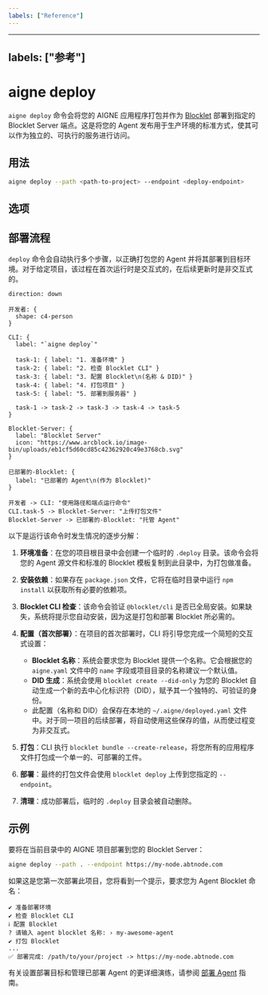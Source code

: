 ```yaml
---
labels: ["Reference"]
---
```


---
labels: ["参考"]
---

# aigne deploy

`aigne deploy` 命令会将您的 AIGNE 应用程序打包并作为 [Blocklet](https://www.blocklet.dev/) 部署到指定的 Blocklet Server 端点。这是将您的 Agent 发布用于生产环境的标准方式，使其可以作为独立的、可执行的服务进行访问。

## 用法

```bash 基本用法 icon=mdi:console
aigne deploy --path <path-to-project> --endpoint <deploy-endpoint>
```

## 选项

<x-field data-name="--path" data-type="string" data-required="true" data-desc="指定包含 aigne.yaml 文件的 AIGNE 项目目录的路径。"></x-field>

<x-field data-name="--endpoint" data-type="string" data-required="true" data-desc="将要部署应用程序的 Blocklet Server 端点的 URL。"></x-field>

## 部署流程

`deploy` 命令会自动执行多个步骤，以正确打包您的 Agent 并将其部署到目标环境。对于给定项目，该过程在首次运行时是交互式的，在后续更新时是非交互式的。

```d2 部署工作流
direction: down

开发者: { 
  shape: c4-person 
}

CLI: {
  label: "`aigne deploy`"
  
  task-1: { label: "1. 准备环境" }
  task-2: { label: "2. 检查 Blocklet CLI" }
  task-3: { label: "3. 配置 Blocklet\n(名称 & DID)" }
  task-4: { label: "4. 打包项目" }
  task-5: { label: "5. 部署到服务器" }

  task-1 -> task-2 -> task-3 -> task-4 -> task-5
}

Blocklet-Server: {
  label: "Blocklet Server"
  icon: "https://www.arcblock.io/image-bin/uploads/eb1cf5d60cd85c42362920c49e3768cb.svg"
}

已部署的-Blocklet: {
  label: "已部署的 Agent\n(作为 Blocklet)"
}

开发者 -> CLI: "使用路径和端点运行命令"
CLI.task-5 -> Blocklet-Server: "上传打包文件"
Blocklet-Server -> 已部署的-Blocklet: "托管 Agent"
```

以下是运行该命令时发生情况的逐步分解：

1.  **环境准备**：在您的项目根目录中会创建一个临时的 `.deploy` 目录。该命令会将您的 Agent 源文件和标准的 Blocklet 模板复制到此目录中，为打包做准备。

2.  **安装依赖**：如果存在 `package.json` 文件，它将在临时目录中运行 `npm install` 以获取所有必要的依赖项。

3.  **Blocklet CLI 检查**：该命令会验证 `@blocklet/cli` 是否已全局安装。如果缺失，系统将提示您自动安装，因为这是打包和部署 Blocklet 所必需的。

4.  **配置（首次部署）**：在项目的首次部署时，CLI 将引导您完成一个简短的交互式设置：
    *   **Blocklet 名称**：系统会要求您为 Blocklet 提供一个名称。它会根据您的 `aigne.yaml` 文件中的 `name` 字段或项目目录的名称建议一个默认值。
    *   **DID 生成**：系统会使用 `blocklet create --did-only` 为您的 Blocklet 自动生成一个新的去中心化标识符（DID），赋予其一个独特的、可验证的身份。
    *   此配置（名称和 DID）会保存在本地的 `~/.aigne/deployed.yaml` 文件中。对于同一项目的后续部署，将自动使用这些保存的值，从而使过程变为非交互式。

5.  **打包**：CLI 执行 `blocklet bundle --create-release`，将您所有的应用程序文件打包成一个单一的、可部署的工件。

6.  **部署**：最终的打包文件会使用 `blocklet deploy` 上传到您指定的 `--endpoint`。

7.  **清理**：成功部署后，临时的 `.deploy` 目录会被自动删除。

## 示例

要将在当前目录中的 AIGNE 项目部署到您的 Blocklet Server：

```bash 部署一个项目 icon=mdi:console
aigne deploy --path . --endpoint https://my-node.abtnode.com
```

如果这是您第一次部署此项目，您将看到一个提示，要求您为 Agent Blocklet 命名：

```text 首次部署提示
✔ 准备部署环境
✔ 检查 Blocklet CLI
ℹ 配置 Blocklet
? 请输入 agent blocklet 名称: › my-awesome-agent
✔ 打包 Blocklet
...
✅ 部署完成: /path/to/your/project -> https://my-node.abtnode.com
```

有关设置部署目标和管理已部署 Agent 的更详细演练，请参阅 [部署 Agent](./guides-deploying-agents.md) 指南。